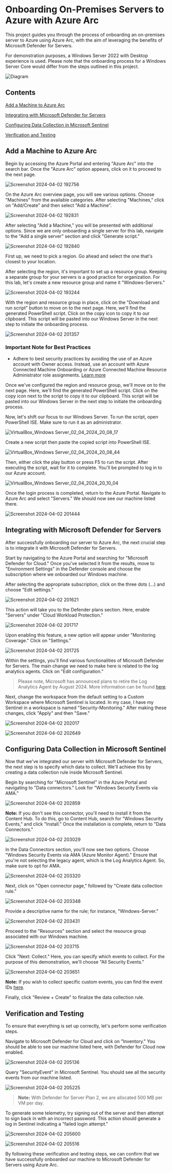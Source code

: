# Onboarding On-Premises Servers to Azure with Azure Arc

This project guides you through the process of onboarding an on-premises server to Azure using Azure Arc, with the aim of leveraging the benefits of Microsoft Defender for Servers. 

For demonstration purposes, a Windows Server 2022 with Desktop experience is used. Please note that the onboarding process for a Windows Server Core would differ from the steps outlined in this project.

![Diagram](https://github.com/acibojbp/Azure-Arc/assets/164168280/d936cf17-57b6-4a14-8665-8f3aeea5c815) 

## Contents
[Add a Machine to Azure Arc](#add-a-machine-to-azure-arc)

[Integrating with Microsoft Defender for Servers](#integrating-with-microsoft-defender-for-servers)

[Configuring Data Collection in Microsoft Sentinel](#configuring-data-collection-in-microsoft-sentinel)

[Verification and Testing](#verification-and-testing)


## Add a Machine to Azure Arc

Begin by accessing the Azure Portal and entering "Azure Arc" into the search bar. Once the "Azure Arc" option appears, click on it to proceed to the next page. 

![Screenshot 2024-04-02 192756](https://github.com/acibojbp/Azure-Arc/assets/164168280/f4dde14c-a67b-413a-b72f-2443cac62ee9)

On the Azure Arc overview page, you will see various options. Choose "Machines" from the available categories. After selecting "Machines," click on "Add/Create" and then select "Add a Machine".

![Screenshot 2024-04-02 192831](https://github.com/acibojbp/Azure-Arc/assets/164168280/d4fd4ea3-8928-4c52-b89a-4843ee5c5f42)

After selecting "Add a Machine," you will be presented with additional options. Since we are only onboarding a single server for this lab, navigate to the "Add a single server" section and click "Generate script."

![Screenshot 2024-04-02 192840](https://github.com/acibojbp/Azure-Arc/assets/164168280/b1d7c683-9546-4954-8701-537e3209b9b0)

First up, we need to pick a region. Go ahead and select the one that's closest to your location.

After selecting the region, it's important to set up a resource group. Keeping a separate group for your servers is a good practice for organization. For this lab, let's create a new resource group and name it "Windows-Servers."

![Screenshot 2024-04-02 193244](https://github.com/acibojbp/Azure-Arc/assets/164168280/1ca37d38-e97a-4863-83e8-68278b78821a)

With the region and resource group in place, click on the "Download and run script" button to move on to the next page. Here, we'll find the generated PowerShell script. Click on the copy icon to copy it to our clipboard. This script will be pasted into our Windows Server in the next step to initiate the onboarding process.

![Screenshot 2024-04-02 201357](https://github.com/acibojbp/Azure-Arc/assets/164168280/97b88916-ede9-400b-8810-6deed408071b)

### Important Note for Best Practices
- Adhere to best security practices by avoiding the use of an Azure account with Owner access. Instead, use an account with Azure Connected Machine Onboarding or Azure Connected Machine Resource Administrator role assignments. [Learn more](https://aka.ms/ArcServerOnboardingSecurityPractices)

Once we've configured the region and resource group, we'll move on to the next page. Here, we'll find the generated PowerShell script. Click on the copy icon next to the script to copy it to our clipboard. This script will be pasted into our Windows Server in the next step to initiate the onboarding process.

Now, let's shift our focus to our Windows Server. To run the script, open PowerShell ISE. Make sure to run it as an administrator.

![VirtualBox_Windows Server_02_04_2024_20_08_17](https://github.com/acibojbp/Azure-Arc/assets/164168280/c599c09c-e5f5-49e5-b859-b5c75f68b015)

Create a new script then paste the copied script into PowerShell ISE. 

![VirtualBox_Windows Server_02_04_2024_20_08_44](https://github.com/acibojbp/Azure-Arc/assets/164168280/1f3e2976-918c-48b0-91a7-addad6c2620b)

Then, either click the play button or press F5 to run the script. After executing the script, wait for it to complete. You'll be prompted to log in to our Azure account.

![VirtualBox_Windows Server_02_04_2024_20_10_04](https://github.com/acibojbp/Azure-Arc/assets/164168280/32daf2b6-fe20-4b45-baa2-db9ad79e2e89)

Once the login process is completed, return to the Azure Portal. Navigate to Azure Arc and select "Servers." We should now see our machine listed there.

![Screenshot 2024-04-02 201444](https://github.com/acibojbp/Azure-Arc/assets/164168280/2a8a60ff-88a3-4ded-a3c7-beada28e7233)

## Integrating with Microsoft Defender for Servers

After successfully onboarding our server to Azure Arc, the next crucial step is to integrate it with Microsoft Defender for Servers.

Start by navigating to the Azure Portal and searching for "Microsoft Defender for Cloud." Once you've selected it from the results, move to "Environment Settings" in the Defender console and choose the subscription where we onboarded our Windows machine.

After selecting the appropriate subscription, click on the three dots (...) and choose "Edit settings." 

![Screenshot 2024-04-02 201621](https://github.com/acibojbp/Azure-Arc/assets/164168280/2e937dd5-71b6-411d-ac8e-2097750975cd)

This action will take you to the Defender plans section. Here, enable "Servers" under "Cloud Workload Protection." 

![Screenshot 2024-04-02 201717](https://github.com/acibojbp/Azure-Arc/assets/164168280/f7a07568-8ec4-4081-bab5-c7320925062b)

Upon enabling this feature, a new option will appear under "Monitoring Coverage." Click on "Settings."

![Screenshot 2024-04-02 201725](https://github.com/acibojbp/Azure-Arc/assets/164168280/86c53d7b-09f7-4fd9-80e1-90fd062c253d)

Within the settings, you'll find various functionalities of Microsoft Defender for Servers. The main change we need to make here is related to the log analytics agents. Click on "Edit configuration."

>Please note, Microsoft has announced plans to retire the Log Analytics Agent by August 2024. More information can be found [here](https://techcommunity.microsoft.com/t5/microsoft-defender-for-cloud/microsoft-defender-for-cloud-strategy-and-plan-towards-log/ba-p/3883341).

Next, change the workspace from the default setting to a Custom Workspace where Microsoft Sentinel is located. In my case, I have my Sentinel in a workspace is named "Security-Monitoring." After making these changes, click "Apply" and then "Save."

![Screenshot 2024-04-02 202017](https://github.com/acibojbp/Azure-Arc/assets/164168280/c6561f5d-e334-4ed4-9705-f482b77db17d)

![Screenshot 2024-04-02 202649](https://github.com/acibojbp/Azure-Arc/assets/164168280/8f8894ca-a670-444c-b54e-ac3050508f63)


## Configuring Data Collection in Microsoft Sentinel

Now that we've integrated our server with Microsoft Defender for Servers, the next step is to specify which data to collect. We'll achieve this by creating a data collection rule inside Microsoft Sentinel.

Begin by searching for "Microsoft Sentinel" in the Azure Portal and navigating to "Data connectors." Look for "Windows Security Events via AMA."

![Screenshot 2024-04-02 202859](https://github.com/acibojbp/Azure-Arc/assets/164168280/d2c7753f-298b-4e39-ac5e-c55258225c39)

**Note:** If you don't see this connector, you'll need to install it from the Content Hub. To do this, go to Content Hub, search for "Windows Security Events," and click "Install." Once the installation is complete, return to "Data Connectors."

![Screenshot 2024-04-02 203029](https://github.com/acibojbp/Azure-Arc/assets/164168280/c2d803af-026b-4fcb-8158-e23d6fadf952)

In the Data Connectors section, you'll now see two options. Choose "Windows Security Events via AMA (Azure Monitor Agent)." Ensure that you're not selecting the legacy agent, which is the Log Analytics Agent. So, make sure to opt for AMA.

![Screenshot 2024-04-02 203320](https://github.com/acibojbp/Azure-Arc/assets/164168280/7b11aa94-41b5-4119-bfec-21fe4afbb0bd)

Next, click on "Open connector page," followed by "Create data collection rule."  

![Screenshot 2024-04-02 203348](https://github.com/acibojbp/Azure-Arc/assets/164168280/540182f0-b77f-454f-a5fa-59ac63635e33)

Provide a descriptive name for the rule; for instance, "Windows-Server."

![Screenshot 2024-04-02 203431](https://github.com/acibojbp/Azure-Arc/assets/164168280/412aaab4-8652-4d30-a82c-485ba16265e8)

Proceed to the "Resources" section and select the resource group associated with our Windows machine.

![Screenshot 2024-04-02 203715](https://github.com/acibojbp/Azure-Arc/assets/164168280/c6d88060-ff7e-4ed9-b1f2-c602bc2c2f9b)

Click "Next: Collect." Here, you can specify which events to collect. For the purpose of this demonstration, we'll choose "All Security Events."

![Screenshot 2024-04-02 203651](https://github.com/acibojbp/Azure-Arc/assets/164168280/08baf50e-ccb6-4c88-8069-e09c4fb4157f)

**Note:** If you wish to collect specific custom events, you can find the event IDs [here](https://learn.microsoft.com/en-us/azure/sentinel/windows-security-event-id-reference).

Finally, click "Review + Create" to finalize the data collection rule.

## Verification and Testing

To ensure that everything is set up correctly, let's perform some verification steps.

Navigate to Microsoft Defender for Cloud and click on "Inventory." You should be able to see our machine listed here, with Defender for Cloud now enabled.

![Screenshot 2024-04-02 205136](https://github.com/acibojbp/Azure-Arc/assets/164168280/42ff1968-de49-448d-a1ed-2fe93cda651b)

Query "SecurityEvent" in Microsoft Sentinel. You should see all the security events from our machine listed.

![Screenshot 2024-04-02 205225](https://github.com/acibojbp/Azure-Arc/assets/164168280/f2025677-97b3-4798-81e1-6de5ebe03ca2)

>**Note:** With Defender for Server Plan 2, we are allocated 500 MB per VM per day.

To generate some telemetry, try signing out of the server and then attempt to sign back in with an incorrect password. This action should generate a log in Sentinel indicating a "failed login attempt."

![Screenshot 2024-04-02 205600](https://github.com/acibojbp/Azure-Arc/assets/164168280/aca048e4-c74e-4f2a-9bd4-c2aa39b5d23e)

![Screenshot 2024-04-02 205516](https://github.com/acibojbp/Azure-Arc/assets/164168280/0de62cf0-ac2f-4c80-bb8a-722cd5641db5)

By following these verification and testing steps, we can confirm that we have successfully onboarded our machine to Microsoft Defender for Servers using Azure Arc.
